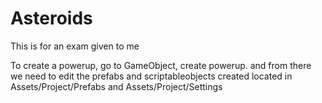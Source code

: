 # Asteroids

This is for an exam given to me

To create a powerup, go to GameObject, create powerup.
and from there we need to edit the prefabs and scriptableobjects created located in Assets/Project/Prefabs and Assets/Project/Settings
